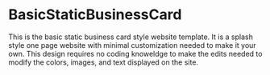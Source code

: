 # BasicStaticBusinessCard

This is the basic static business card style website template. It is a splash style one page website with minimal customization needed to make it your own. This design requires no coding knoweldge to make the edits needed to modify the colors, images, and text displayed on the site.  
